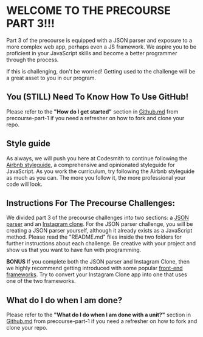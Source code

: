 # WELCOME TO THE PRECOURSE PART 3!!!

Part 3 of the precourse is equipped with a JSON parser and exposure to a more complex web app, perhaps even a JS framework. We aspire you to be proficient in your JavaScript skills and become a better programmer through the process.

If this is challenging, don't be worried! Getting used to the challenge will be a great asset to you in our program.

## You (STILL) Need To Know How To Use GitHub!

Please refer to the **"How do I get started"** section in [Github.md](https://github.com/CodesmithLLC/precourse-part-1/blob/master/GitHub.md#how-do-i-get-started) from precourse-part-1 if you need a refresher on how to fork and clone your repo.

## Style guide

As always, we will push you here at Codesmith to continue following the [Airbnb styleguide](https://github.com/airbnb/javascript), a comprehensive and opinionated styleguide for JavaScript. As you work the curriculum, try following the Airbnb styleguide as much as you can. The more you follow it, the more professional your code will look. 

## Instructions For The Precourse Challenges:

We divided part 3 of the precourse challenges into two sections: a [JSON parser](./json-parser) and an [Instagram clone](./instagram-clone). For the JSON parser challenge, you will be creating a JSON parser yourself, although it already exists as a JavaScript method. Please read the "README.md" files inside the two folders for further instructions about each challenge. Be creative with your project and show us that you want to have fun with programming.

**BONUS**
If you complete both the JSON parser and Instagram Clone, then we highly recommend getting introduced with some popular [front-end frameworks](./bonus-frameworks). Try to convert your Instagram Clone app into one that uses one of the two frameworks.

## What do I do when I am done?

Please refer to the **"What do I do when I am done with a unit?"** section in [Github.md](https://github.com/CodesmithLLC/precourse-JSFundamentals/blob/master/GitHub.md/#what-do-i-do-when-i-am-done-with-a-unit) from precourse-part-1 if you need a refresher on how to fork and clone your repo.
